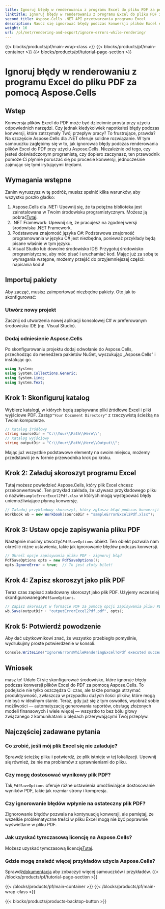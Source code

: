 ```yaml
---
title: Ignoruj błędy w renderowaniu z programu Excel do pliku PDF za pomocą Aspose.Cells
linktitle: Ignoruj błędy w renderowaniu z programu Excel do pliku PDF za pomocą Aspose.Cells
second_title: Aspose.Cells .NET API przetwarzania programu Excel
description: Naucz się ignorować błędy podczas konwersji plików Excel do PDF za pomocą Aspose.Cells dla .NET. Zawiera przewodnik krok po kroku.
weight: 16
url: /pl/net/rendering-and-export/ignore-errors-while-rendering/
---
```


{{< blocks/products/pf/main-wrap-class >}}
{{< blocks/products/pf/main-container >}}
{{< blocks/products/pf/tutorial-page-section >}}

# Ignoruj błędy w renderowaniu z programu Excel do pliku PDF za pomocą Aspose.Cells

## Wstęp
Konwersja plików Excel do PDF może być dziecinnie prosta przy użyciu odpowiednich narzędzi. Czy jednak kiedykolwiek napotkałeś błędy podczas konwersji, które zatrzymały Twój przepływ pracy? To frustrujące, prawda? Na szczęście Aspose.Cells dla .NET oferuje solidne rozwiązanie. W tym samouczku zagłębimy się w to, jak ignorować błędy podczas renderowania plików Excel do PDF przy użyciu Aspose.Cells. Niezależnie od tego, czy jesteś doświadczonym programistą, czy dopiero zaczynasz, ten przewodnik pomoże Ci płynnie poruszać się po procesie konwersji, jednocześnie zajmując się tymi irytującymi błędami.
## Wymagania wstępne
Zanim wyruszysz w tę podróż, musisz spełnić kilka warunków, aby wszystko poszło gładko:
1.  Aspose.Cells dla .NET: Upewnij się, że ta potężna biblioteka jest zainstalowana w Twoim środowisku programistycznym. Możesz ją pobrać[Tutaj](https://releases.aspose.com/cells/net/).
2. .NET Framework: Upewnij się, że pracujesz na zgodnej wersji środowiska .NET Framework.
3. Podstawowa znajomość języka C#: Podstawowa znajomość programowania w języku C# jest niezbędna, ponieważ przykłady będą pisane właśnie w tym języku.
4. Visual Studio lub dowolne środowisko IDE: Przygotuj środowisko programistyczne, aby móc pisać i uruchamiać kod.
Mając już za sobą te wymagania wstępne, możemy przejść do przyjemniejszej części: napisania kodu!
## Importuj pakiety
Aby zacząć, musisz zaimportować niezbędne pakiety. Oto jak to skonfigurować:
### Utwórz nowy projekt
Zacznij od utworzenia nowej aplikacji konsolowej C# w preferowanym środowisku IDE (np. Visual Studio).
### Dodaj odniesienie Aspose.Cells
Po skonfigurowaniu projektu dodaj odwołanie do Aspose.Cells, przechodząc do menedżera pakietów NuGet, wyszukując „Aspose.Cells” i instalując go.
```csharp
using System;
using System.Collections.Generic;
using System.Linq;
using System.Text;
```
## Krok 1: Skonfiguruj katalog
 Wybierz katalogi, w których będą zapisywane pliki źródłowe Excel i pliki wyjściowe PDF. Zastąp`"Your Document Directory"` z rzeczywistą ścieżką na Twoim komputerze.
```csharp
// Katalog źródłowy
string sourceDir = "C:\\Your\\Path\\Here\\";
// Katalog wyjściowy
string outputDir = "C:\\Your\\Path\\Here\\Output\\";
```
Mając już wszystkie podstawowe elementy na swoim miejscu, możemy przedstawić je w formie przewodnika krok po kroku.
## Krok 2: Załaduj skoroszyt programu Excel
Tutaj możesz powiedzieć Aspose.Cells, który plik Excel chcesz przekonwertować. Ten przykład zakłada, że używasz przykładowego pliku o nazwie`sampleErrorExcel2Pdf.xlsx` w których mogą występować błędy uniemożliwiające płynną konwersję.
```csharp
// Załaduj przykładowy skoroszyt, który zgłasza błąd podczas konwersji Excel2Pdf
Workbook wb = new Workbook(sourceDir + "sampleErrorExcel2Pdf.xlsx");
```
## Krok 3: Ustaw opcje zapisywania pliku PDF
 Następnie musimy utworzyć`PdfSaveOptions` obiekt. Ten obiekt pozwala nam określić różne ustawienia, takie jak ignorowanie błędów podczas konwersji.
```csharp
// Określ opcje zapisywania pliku PDF - zignoruj błąd
PdfSaveOptions opts = new PdfSaveOptions();
opts.IgnoreError = true;  // To jest złoty bilet!
```
## Krok 4: Zapisz skoroszyt jako plik PDF
 Teraz czas zapisać załadowany skoroszyt jako plik PDF. Użyjemy wcześniej skonfigurowanego`PdfSaveOptions`.
```csharp
// Zapisz skoroszyt w formacie PDF za pomocą opcji zapisywania pliku PDF
wb.Save(outputDir + "outputErrorExcel2Pdf.pdf", opts);
```
## Krok 5: Potwierdź powodzenie
Aby dać użytkownikowi znać, że wszystko przebiegło pomyślnie, wydrukujmy proste potwierdzenie w konsoli.
```csharp
Console.WriteLine("IgnoreErrorsWhileRenderingExcelToPdf executed successfully.\r\n");
```

## Wniosek
masz to! Udało Ci się skonfigurować środowisko, które ignoruje błędy podczas konwersji plików Excel do PDF za pomocą Aspose.Cells. To podejście nie tylko oszczędza Ci czas, ale także pomaga utrzymać produktywność, zwłaszcza w przypadku dużych ilości plików, które mogą nie być w idealnym stanie. Teraz, gdy już się z tym oswoiłeś, wyobraź sobie możliwości — automatyzację generowania raportów, obsługę złożonych modeli finansowych i wiele więcej — wszystko to bez bólu głowy związanego z komunikatami o błędach przerywającymi Twój przepływ. 
## Najczęściej zadawane pytania
### Co zrobić, jeśli mój plik Excel się nie załaduje?
Sprawdź ścieżkę pliku i potwierdź, że plik istnieje w tej lokalizacji. Upewnij się również, że nie ma problemów z uprawnieniami do pliku.
### Czy mogę dostosować wynikowy plik PDF?
 Tak,`PdfSaveOptions` oferuje różne ustawienia umożliwiające dostosowanie wyników PDF, takie jak rozmiar strony i kompresja.
### Czy ignorowanie błędów wpłynie na ostateczny plik PDF?
Zignorowanie błędów pozwala na kontynuację konwersji, ale pamiętaj, że wszelkie problematyczne treści w pliku Excel mogą nie być poprawnie wyświetlane w pliku PDF.
### Jak uzyskać tymczasową licencję na Aspose.Cells?
 Możesz uzyskać tymczasową licencję[Tutaj](https://purchase.aspose.com/temporary-license/).
### Gdzie mogę znaleźć więcej przykładów użycia Aspose.Cells?
 Sprawdź[dokumentacja](https://reference.aspose.com/cells/net/) aby zobaczyć więcej samouczków i przykładów.
{{< /blocks/products/pf/tutorial-page-section >}}

{{< /blocks/products/pf/main-container >}}
{{< /blocks/products/pf/main-wrap-class >}}

{{< blocks/products/products-backtop-button >}}
